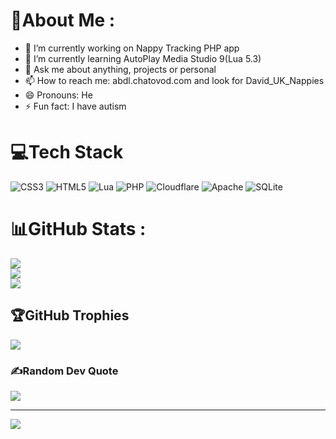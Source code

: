 <!--
**DavidPackerSoggy/DavidPackerSoggy** is a ✨ _special_ ✨ repository because its `README.md` (this file) appears on your GitHub profile.

Here are some ideas to get y- 🔭 I’m currently working on ...
- 🌱 I’m currently learning ...
- 👯 I’m looking to collaborate on ...
- 🤔 I’m looking for help with ...
- 💬 Ask me about ...
- 📫 How to reach me: ...
- 😄 Pronouns: ...
- ⚡ Fun fact: ...ou started:


-->
# 💫About Me :
- 🔭 I’m currently working on Nappy Tracking PHP app
- 🌱 I’m currently learning AutoPlay Media Studio 9(Lua 5.3)
- 💬 Ask me about anything, projects or personal
- 📫 How to reach me: abdl.chatovod.com and look for David_UK_Nappies
- 😄 Pronouns: He
- ⚡ Fun fact: I have autism 

# 💻Tech Stack
![CSS3](https://img.shields.io/badge/css3-%231572B6.svg?style=for-the-badge&logo=css3&logoColor=white) ![HTML5](https://img.shields.io/badge/html5-%23E34F26.svg?style=for-the-badge&logo=html5&logoColor=white) ![Lua](https://img.shields.io/badge/lua-%232C2D72.svg?style=for-the-badge&logo=lua&logoColor=white) ![PHP](https://img.shields.io/badge/php-%23777BB4.svg?style=for-the-badge&logo=php&logoColor=white) ![Cloudflare](https://img.shields.io/badge/Cloudflare-F38020?style=for-the-badge&logo=Cloudflare&logoColor=white) ![Apache](https://img.shields.io/badge/apache-%23D42029.svg?style=for-the-badge&logo=apache&logoColor=white) ![SQLite](https://img.shields.io/badge/sqlite-%2307405e.svg?style=for-the-badge&logo=sqlite&logoColor=white)
# 📊GitHub Stats :
![](https://github-readme-stats.vercel.app/api?username=DavidPackerSoggy&theme=dark&hide_border=true&include_all_commits=false&count_private=false)<br/>
![](https://github-readme-streak-stats.herokuapp.com/?user=DavidPackerSoggy&theme=dark&hide_border=true)<br/>
![](https://github-readme-stats.vercel.app/api/top-langs/?username=DavidPackerSoggy&theme=dark&hide_border=true&include_all_commits=false&count_private=false&layout=compact)

## 🏆GitHub Trophies
![](https://github-trophies.vercel.app/?username=DavidPackerSoggy&theme=discord&no-frame=false&no-bg=false&margin-w=4)

### ✍️Random Dev Quote
![](https://quotes-github-readme.vercel.app/api?type=horizontal&theme=dark)

---
[![](https://visitcount.itsvg.in/api?id=DavidPackerSoggy&icon=5&color=0)](https://visitcount.itsvg.in)
